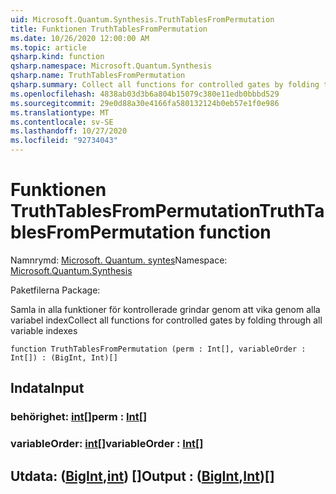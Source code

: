 ```yaml
---
uid: Microsoft.Quantum.Synthesis.TruthTablesFromPermutation
title: Funktionen TruthTablesFromPermutation
ms.date: 10/26/2020 12:00:00 AM
ms.topic: article
qsharp.kind: function
qsharp.namespace: Microsoft.Quantum.Synthesis
qsharp.name: TruthTablesFromPermutation
qsharp.summary: Collect all functions for controlled gates by folding through all variable indexes
ms.openlocfilehash: 4838ab03d3b6a804b15079c380e11edb0bbbd529
ms.sourcegitcommit: 29e0d88a30e4166fa580132124b0eb57e1f0e986
ms.translationtype: MT
ms.contentlocale: sv-SE
ms.lasthandoff: 10/27/2020
ms.locfileid: "92734043"
---
```

# <a name="truthtablesfrompermutation-function"></a><span data-ttu-id="aa7a1-102">Funktionen TruthTablesFromPermutation</span><span class="sxs-lookup"><span data-stu-id="aa7a1-102">TruthTablesFromPermutation function</span></span>

<span data-ttu-id="aa7a1-103">Namnrymd: [Microsoft. Quantum. syntes](xref:Microsoft.Quantum.Synthesis)</span><span class="sxs-lookup"><span data-stu-id="aa7a1-103">Namespace: [Microsoft.Quantum.Synthesis](xref:Microsoft.Quantum.Synthesis)</span></span>

<span data-ttu-id="aa7a1-104">Paketfilerna [](https://nuget.org/packages/)</span><span class="sxs-lookup"><span data-stu-id="aa7a1-104">Package: [](https://nuget.org/packages/)</span></span>


<span data-ttu-id="aa7a1-105">Samla in alla funktioner för kontrollerade grindar genom att vika genom alla variabel index</span><span class="sxs-lookup"><span data-stu-id="aa7a1-105">Collect all functions for controlled gates by folding through all variable indexes</span></span>

```qsharp
function TruthTablesFromPermutation (perm : Int[], variableOrder : Int[]) : (BigInt, Int)[]
```


## <a name="input"></a><span data-ttu-id="aa7a1-106">Indata</span><span class="sxs-lookup"><span data-stu-id="aa7a1-106">Input</span></span>

### <a name="perm--int"></a><span data-ttu-id="aa7a1-107">behörighet: [int](xref:microsoft.quantum.lang-ref.int)[]</span><span class="sxs-lookup"><span data-stu-id="aa7a1-107">perm : [Int](xref:microsoft.quantum.lang-ref.int)[]</span></span>




### <a name="variableorder--int"></a><span data-ttu-id="aa7a1-108">variableOrder: [int](xref:microsoft.quantum.lang-ref.int)[]</span><span class="sxs-lookup"><span data-stu-id="aa7a1-108">variableOrder : [Int](xref:microsoft.quantum.lang-ref.int)[]</span></span>





## <a name="output--bigintint"></a><span data-ttu-id="aa7a1-109">Utdata: ([BigInt](xref:microsoft.quantum.lang-ref.bigint),[int](xref:microsoft.quantum.lang-ref.int)) []</span><span class="sxs-lookup"><span data-stu-id="aa7a1-109">Output : ([BigInt](xref:microsoft.quantum.lang-ref.bigint),[Int](xref:microsoft.quantum.lang-ref.int))[]</span></span>

